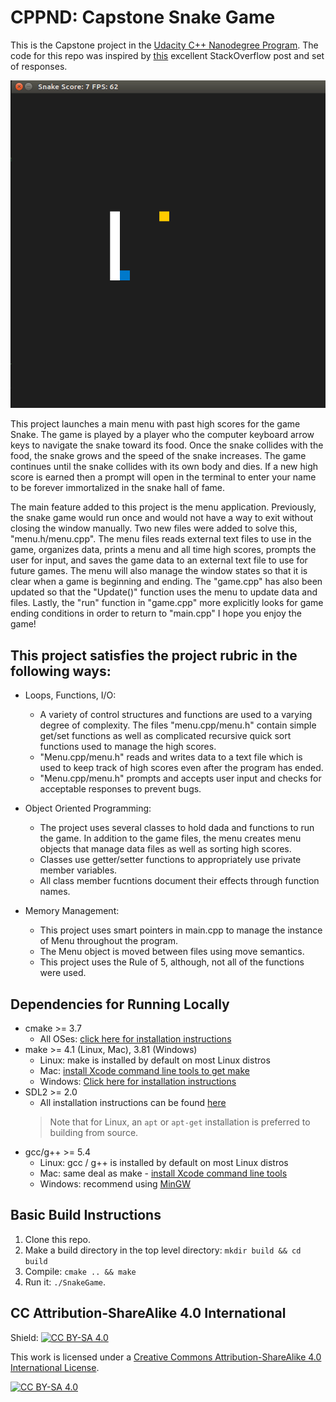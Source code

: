 # CPPND: Capstone Snake Game

This is the Capstone project in the [Udacity C++ Nanodegree Program](https://www.udacity.com/course/c-plus-plus-nanodegree--nd213). The code for this repo was inspired by [this](https://codereview.stackexchange.com/questions/212296/snake-game-in-c-with-sdl) excellent StackOverflow post and set of responses.

<img src="snake_game.gif"/>

This project launches a main menu with past high scores for the game Snake. The game is played by a player who the computer keyboard arrow keys to navigate the snake toward its food. Once the snake collides with the food, the snake grows and the speed of the snake increases. The game continues until the snake collides with its own body and dies. If a new high score is earned then a prompt will open in the terminal to enter your name to be forever immortalized in the snake hall of fame. 

The main feature added to this project is the menu application. Previously, the snake game would run once and would not have a way to exit without closing the window manually. Two new files were added to solve this, "menu.h/menu.cpp". The menu files reads external text files to use in the game, organizes data, prints a menu and all time high scores, prompts the user for input, and saves the game data to an external text file to use for future games. The menu will also manage the window states so that it is clear when a game is beginning and ending. The "game.cpp" has also been updated so that the "Update()" function uses the menu to update data and files. Lastly, the "run" function in "game.cpp" more explicitly looks for game ending conditions in order to return to "main.cpp" I hope you enjoy the game!


## This project satisfies the project rubric in the following ways:
* Loops, Functions, I/O: 
  * A variety of control structures and functions are used to a varying degree of complexity. The files "menu.cpp/menu.h" contain simple get/set functions as well as complicated recursive quick sort functions used to manage the high scores.
  * "Menu.cpp/menu.h" reads and writes data to a text file which is used to keep track of high scores even after the program has ended.
  * "Menu.cpp/menu.h" prompts and accepts user input and checks for acceptable responses to prevent bugs.

* Object Oriented Programming:
  * The project uses several classes to hold dada and functions to run the game. In addition to the game files, the menu creates menu objects that manage data files as well as sorting high scores.
  * Classes use getter/setter functions to appropriately use private member variables.
  * All class member fucntions document their effects through function names.

* Memory Management:
  * This project uses smart pointers in main.cpp to manage the instance of Menu throughout the program.
  * The Menu object is moved between files using move semantics.
  * This project uses the Rule of 5, although, not all of the functions were used.



## Dependencies for Running Locally
* cmake >= 3.7
  * All OSes: [click here for installation instructions](https://cmake.org/install/)
* make >= 4.1 (Linux, Mac), 3.81 (Windows)
  * Linux: make is installed by default on most Linux distros
  * Mac: [install Xcode command line tools to get make](https://developer.apple.com/xcode/features/)
  * Windows: [Click here for installation instructions](http://gnuwin32.sourceforge.net/packages/make.htm)
* SDL2 >= 2.0
  * All installation instructions can be found [here](https://wiki.libsdl.org/Installation)
  >Note that for Linux, an `apt` or `apt-get` installation is preferred to building from source. 
* gcc/g++ >= 5.4
  * Linux: gcc / g++ is installed by default on most Linux distros
  * Mac: same deal as make - [install Xcode command line tools](https://developer.apple.com/xcode/features/)
  * Windows: recommend using [MinGW](http://www.mingw.org/)

## Basic Build Instructions

1. Clone this repo.
2. Make a build directory in the top level directory: `mkdir build && cd build`
3. Compile: `cmake .. && make`
4. Run it: `./SnakeGame`.


## CC Attribution-ShareAlike 4.0 International


Shield: [![CC BY-SA 4.0][cc-by-sa-shield]][cc-by-sa]

This work is licensed under a
[Creative Commons Attribution-ShareAlike 4.0 International License][cc-by-sa].

[![CC BY-SA 4.0][cc-by-sa-image]][cc-by-sa]

[cc-by-sa]: http://creativecommons.org/licenses/by-sa/4.0/
[cc-by-sa-image]: https://licensebuttons.net/l/by-sa/4.0/88x31.png
[cc-by-sa-shield]: https://img.shields.io/badge/License-CC%20BY--SA%204.0-lightgrey.svg
